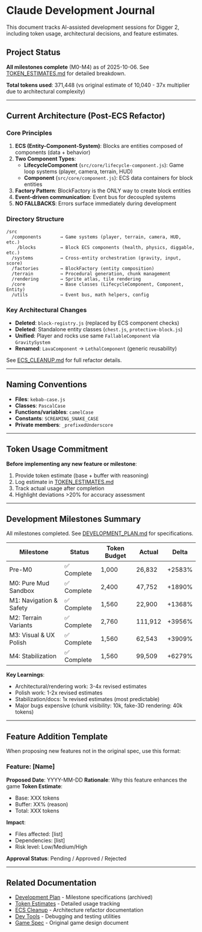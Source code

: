 # Claude Development Journal

This document tracks AI-assisted development sessions for Digger 2, including token usage, architectural decisions, and feature estimates.

## Project Status

**All milestones complete** (M0-M4) as of 2025-10-06. See [TOKEN_ESTIMATES.md](Docs/TOKEN_ESTIMATES.md) for detailed breakdown.

**Total tokens used**: 371,448 (vs original estimate of 10,040 - 37x multiplier due to architectural complexity)

---

## Current Architecture (Post-ECS Refactor)

### Core Principles
1. **ECS (Entity-Component-System)**: Blocks are entities composed of components (data + behavior)
2. **Two Component Types**:
   - **LifecycleComponent** (`src/core/lifecycle-component.js`): Game loop systems (player, camera, terrain, HUD)
   - **Component** (`src/core/component.js`): ECS data containers for block entities
3. **Factory Pattern**: BlockFactory is the ONLY way to create block entities
4. **Event-driven communication**: Event bus for decoupled systems
5. **NO FALLBACKS**: Errors surface immediately during development

### Directory Structure
```
/src
  /components       → Game systems (player, terrain, camera, HUD, etc.)
    /blocks         → Block ECS components (health, physics, diggable, etc.)
  /systems          → Cross-entity orchestration (gravity, input, score)
  /factories        → BlockFactory (entity composition)
  /terrain          → Procedural generation, chunk management
  /rendering        → Sprite atlas, tile rendering
  /core             → Base classes (LifecycleComponent, Component, Entity)
  /utils            → Event bus, math helpers, config
```

### Key Architectural Changes
- **Deleted**: `block-registry.js` (replaced by ECS component checks)
- **Deleted**: Standalone entity classes (`chest.js`, `protective-block.js`)
- **Unified**: Player and rocks use same `FallableComponent` via `GravitySystem`
- **Renamed**: `LavaComponent` → `LethalComponent` (generic reusability)

See [ECS_CLEANUP.md](Docs/ECS_CLEANUP.md) for full refactor details.

---

## Naming Conventions

- **Files**: `kebab-case.js`
- **Classes**: `PascalCase`
- **Functions/variables**: `camelCase`
- **Constants**: `SCREAMING_SNAKE_CASE`
- **Private members**: `_prefixedUnderscore`

---

## Token Usage Commitment

**Before implementing any new feature or milestone**:
1. Provide token estimate (base + buffer with reasoning)
2. Log estimate in [TOKEN_ESTIMATES.md](Docs/TOKEN_ESTIMATES.md)
3. Track actual usage after completion
4. Highlight deviations >20% for accuracy assessment

---

## Development Milestones Summary

All milestones completed. See [DEVELOPMENT_PLAN.md](Docs/DEVELOPMENT_PLAN.md) for specifications.

| Milestone | Status | Token Budget | Actual | Delta |
|-----------|--------|--------------|--------|-------|
| Pre-M0 | ✅ Complete | 1,000 | 26,832 | +2583% |
| M0: Pure Mud Sandbox | ✅ Complete | 2,400 | 47,752 | +1890% |
| M1: Navigation & Safety | ✅ Complete | 1,560 | 22,900 | +1368% |
| M2: Terrain Variants | ✅ Complete | 2,760 | 111,912 | +3956% |
| M3: Visual & UX Polish | ✅ Complete | 1,560 | 62,543 | +3909% |
| M4: Stabilization | ✅ Complete | 1,560 | 99,509 | +6279% |

**Key Learnings**:
- Architectural/rendering work: 3-4x revised estimates
- Polish work: 1-2x revised estimates
- Stabilization/docs: 1x revised estimates (most predictable)
- Major bugs expensive (chunk visibility: 10k, fake-3D rendering: 40k tokens)

---

## Feature Addition Template

When proposing new features not in the original spec, use this format:

### Feature: [Name]
**Proposed Date**: YYYY-MM-DD
**Rationale**: Why this feature enhances the game
**Token Estimate**:
- Base: XXX tokens
- Buffer: XX% (reason)
- Total: XXX tokens

**Impact**:
- Files affected: [list]
- Dependencies: [list]
- Risk level: Low/Medium/High

**Approval Status**: Pending / Approved / Rejected

---

## Related Documentation

- [Development Plan](Docs/archive/DEVELOPMENT_PLAN.md) - Milestone specifications (archived)
- [Token Estimates](Docs/TOKEN_ESTIMATES.md) - Detailed usage tracking
- [ECS Cleanup](Docs/ECS_CLEANUP.md) - Architecture refactor documentation
- [Dev Tools](Docs/DEV_TOOLS.md) - Debugging and testing utilities
- [Game Spec](Docs/GAME_SPEC.md) - Original game design document
